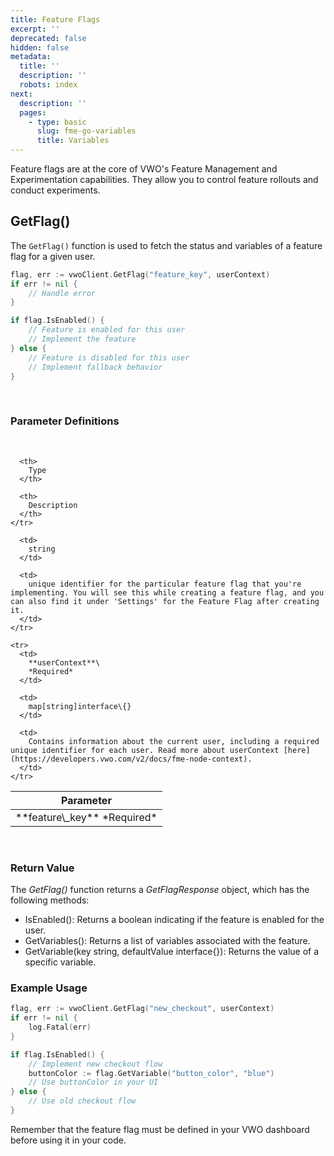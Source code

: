```yaml
---
title: Feature Flags
excerpt: ''
deprecated: false
hidden: false
metadata:
  title: ''
  description: ''
  robots: index
next:
  description: ''
  pages:
    - type: basic
      slug: fme-go-variables
      title: Variables
---
```

Feature flags are at the core of VWO's Feature Management and Experimentation capabilities. They allow you to control feature rollouts and conduct experiments.

## GetFlag()

The `GetFlag()` function is used to fetch the status and variables of a feature flag for a given user.

```go
flag, err := vwoClient.GetFlag("feature_key", userContext)
if err != nil {
    // Handle error
}

if flag.IsEnabled() {
    // Feature is enabled for this user
    // Implement the feature
} else {
    // Feature is disabled for this user
    // Implement fallback behavior
}
```

<br />

### Parameter Definitions

<br />

<Table align={["left","left","left"]}>
  <thead>
    <tr>
      <th>
        Parameter
      </th>

      <th>
        Type
      </th>

      <th>
        Description
      </th>
    </tr>
  </thead>

  <tbody>
    <tr>
      <td>
        **feature\_key**
        *Required*
      </td>

      <td>
        string
      </td>

      <td>
        unique identifier for the particular feature flag that you're implementing. You will see this while creating a feature flag, and you can also find it under 'Settings' for the Feature Flag after creating it.
      </td>
    </tr>

    <tr>
      <td>
        **userContext**\
        *Required*
      </td>

      <td>
        map[string]interface\{}
      </td>

      <td>
        Contains information about the current user, including a required unique identifier for each user. Read more about userContext [here](https://developers.vwo.com/v2/docs/fme-node-context).
      </td>
    </tr>
  </tbody>
</Table>

<br />

### Return Value

The *GetFlag()* function returns a *GetFlagResponse* object, which has the following methods:

* IsEnabled(): Returns a boolean indicating if the feature is enabled for the user.
* GetVariables(): Returns a list of variables associated with the feature.
* GetVariable(key string, defaultValue interface\{}): Returns the value of a specific variable.

### Example Usage

```go
flag, err := vwoClient.GetFlag("new_checkout", userContext)
if err != nil {
    log.Fatal(err)
}

if flag.IsEnabled() {
    // Implement new checkout flow
    buttonColor := flag.GetVariable("button_color", "blue")
    // Use buttonColor in your UI
} else {
    // Use old checkout flow
}
```

Remember that the feature flag must be defined in your VWO dashboard before using it in your code.
